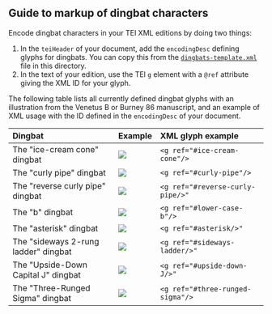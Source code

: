 ## Guide to markup of dingbat characters

Encode dingbat characters in your TEI XML editions by doing two things:

1. In the `teiHeader` of your document, add the `encodingDesc` defining glyphs for dingbats.  You can copy this from the [`dingbats-template.xml`](dingbats-template.xml) file in this directory.
2. In the text of your edition, use the TEI `g` element with a `@ref` attribute giving the XML ID for your glyph.


The following table lists all currently defined dingbat glyphs with an illustration from the Venetus  B or Burney 86 manuscript, and an example of XML usage with the ID defined in the `encodingDesc` of your document.



| Dingbat                              | Example                                                                                                                                                                               | XML glyph example                |
|:-------------------------------------|:--------------------------------------------------------------------------------------------------------------------------------------------------------------------------------------|:---------------------------------|
| The "ice-cream cone" dingbat         | ![](http://www.homermultitext.org/iipsrv?OBJ=IIP,1.0&FIF=/project/homer/pyramidal/deepzoom/hmt/vbbifolio/v1/vb_128v_129r.tif&RGN=0.7054,0.5849,0.009948,0.0170&WID=100&CVT=JPEG)      | `<g ref="#ice-cream-cone"/>`     |
| The "curly pipe" dingbat             | ![](http://www.homermultitext.org/iipsrv?OBJ=IIP,1.0&FIF=/project/homer/pyramidal/deepzoom/hmt/burney86/v1/burney_ms_86_f083r.tif&RGN=0.4095,0.6407,0.05600,0.02411&WID=100&CVT=JPEG) | `<g ref="#curly-pipe"/>`         |
| The "reverse curly pipe" dingbat     | ![](http://www.homermultitext.org/iipsrv?OBJ=IIP,1.0&FIF=/project/homer/pyramidal/deepzoom/hmt/burney86/v1/burney_ms_86_f083r.tif&RGN=0.2916,0.6597,0.03705,0.02224&WID=100&CVT=JPEG) | `<g ref="#reverse-curly-pipe/>"` |
| The "b" dingbat                      | ![](http://www.homermultitext.org/iipsrv?OBJ=IIP,1.0&FIF=/project/homer/pyramidal/deepzoom/hmt/burney86/v1/burney_ms_86_f083r.tif&RGN=0.4072,0.6629,0.02526,0.02496&WID=100&CVT=JPEG) | `<g ref="#lower-case-b"/>`       |
| The "asterisk" dingbat               | ![](http://www.homermultitext.org/iipsrv?OBJ=IIP,1.0&FIF=/project/homer/pyramidal/deepzoom/hmt/burney86/v1/burney_ms_86_f083r.tif&RGN=0.1964,0.6853,0.02926,0.02004&WID=100&CVT=JPEG) | `<g ref="#asterisk/>"`           |
| The "sideways 2-rung ladder" dingbat | ![](http://www.homermultitext.org/iipsrv?OBJ=IIP,1.0&FIF=/project/homer/pyramidal/deepzoom/hmt/burney86/v1/burney_ms_86_f083r.tif&RGN=0.1851,0.7018,0.04674,0.02734&WID=100&CVT=JPEG) | `<g ref="#sideways-ladder/>"`    |
| The "Upside-Down Capital J" dingbat  | ![](http://www.homermultitext.org/iipsrv?OBJ=IIP,1.0&FIF=/project/homer/pyramidal/deepzoom/hmt/burney86/v1/burney_ms_86_f083r.tif&RGN=0.3587,0.7309,0.03263,0.02343&WID=100&CVT=JPEG) | `<g ref="#upside-down-J/>"`      |
| The "Three-Runged Sigma" dingbat     | ![](http://www.homermultitext.org/iipsrv?OBJ=IIP,1.0&FIF=/project/homer/pyramidal/deepzoom/hmt/burney86/v1/burney_ms_86_f083r.tif&RGN=0.3442,0.7516,0.04905,0.02496&WID=100&CVT=JPEG) | `<g ref="#three-runged-sigma"/>` |
